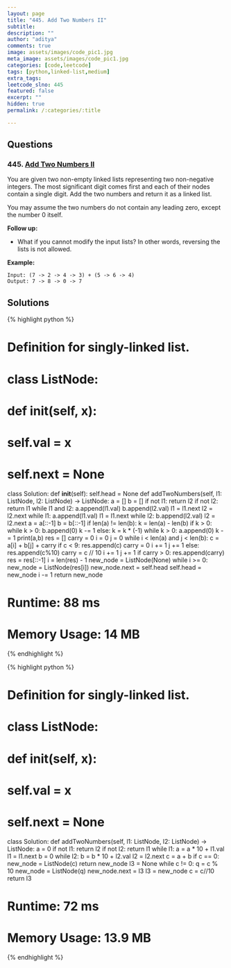```yaml
---
layout: page
title: "445. Add Two Numbers II"
subtitle: 
description: ""
author: "aditya"
comments: true
image: assets/images/code_pic1.jpg
meta_image: assets/images/code_pic1.jpg
categories: [code,leetcode]
tags: [python,linked-list,medium]
extra_tags: 
leetcode_slno: 445
featured: false
excerpt: ""
hidden: true
permalink: /:categories/:title

---
```


## Questions

### 445. [Add Two Numbers II](https://leetcode.com/problems/add-two-numbers-ii/)

You are given two non-empty linked lists representing two non-negative integers. The most significant digit comes first and each of their nodes contain a single digit. Add the two numbers and return it as a linked list.

You may assume the two numbers do not contain any leading zero, except the number 0 itself.

**Follow up:**

- What if you cannot modify the input lists? In other words, reversing the lists is not allowed.

**Example:**

```
Input: (7 -> 2 -> 4 -> 3) + (5 -> 6 -> 4)
Output: 7 -> 8 -> 0 -> 7
```

## Solutions

{% highlight python %}

# Definition for singly-linked list.
# class ListNode:
#     def __init__(self, x):
#         self.val = x
#         self.next = None

class Solution:
    def __init__(self):
        self.head = None
    def addTwoNumbers(self, l1: ListNode, l2: ListNode) -> ListNode:
        a = []
        b = []
        if not l1:
            return l2
        if not l2:
            return l1
        while l1 and l2:
            a.append(l1.val)
            b.append(l2.val)
            l1 = l1.next
            l2 = l2.next
        while l1:
            a.append(l1.val)
            l1 = l1.next
        while l2:
            b.append(l2.val)
            l2 = l2.next
        a = a[::-1]
        b = b[::-1]
        if len(a) != len(b):
            k = len(a) - len(b)
            if k > 0:
                while k > 0:
                    b.append(0)
                    k -= 1
            else:
                k = k * (-1)
                while k > 0:
                    a.append(0)
                    k -= 1
        print(a,b)
        res = []
        carry = 0
        i = 0
        j = 0
        while i < len(a) and j < len(b):
            c = a[i] + b[j] + carry
            if c < 9:
                res.append(c)
                carry = 0
                i += 1
                j += 1
            else:
                res.append(c%10)
                carry = c // 10
                i += 1
                j += 1
        if carry > 0:
            res.append(carry)
        res = res[::-1]
        i = len(res) - 1
        new_node = ListNode(None)
        while i >= 0:
            new_node = ListNode(res[i])
            new_node.next = self.head
            self.head = new_node
            i -= 1
        return new_node

# Runtime: 88 ms
# Memory Usage: 14 MB

{% endhighlight %}

{% highlight python %}

# Definition for singly-linked list.
# class ListNode:
#     def __init__(self, x):
#         self.val = x
#         self.next = None

class Solution:
    def addTwoNumbers(self, l1: ListNode, l2: ListNode) -> ListNode:
        a = 0
        if not l1:
            return l2
        if not l2:
            return l1
        while l1:
            a = a * 10 + l1.val
            l1 = l1.next
        b = 0
        while l2:
            b = b * 10 + l2.val
            l2 = l2.next
        c = a + b
        if c == 0:
            new_node = ListNode(c)
            return new_node
        l3 = None
        while c != 0:
            q = c % 10
            new_node = ListNode(q)
            new_node.next = l3
            l3 = new_node
            c = c//10
        return l3
            
# Runtime: 72 ms
# Memory Usage: 13.9 MB

{% endhighlight %}